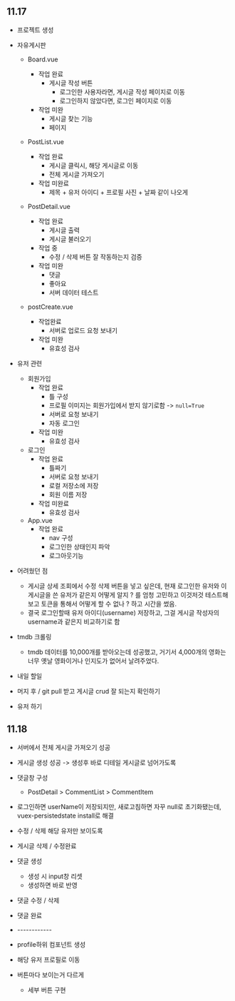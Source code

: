 ## 11.17

- 프로젝트 생성

- 자유게시판

  - Board.vue
    - 작업 완료 
      - 게시글 작성 버튼
        - 로그인한 사용자라면, 게시글 작성 페이지로 이동
        - 로그인하지 않았다면, 로그인 페이지로 이동
    - 작업 미완
      - 게시글 찾는 기능
      - 페이지
  - PostList.vue
    - 작업 완료
      - 게시글 클릭시, 해당 게시글로 이동
      - 전체 게시글 가져오기
    - 작업 미완료
      - 제목 + 유저 아이디 + 프로필 사진 + 날짜 같이 나오게

  - PostDetail.vue
    - 작업 완료
      - 게시글 출력
      - 게시글 불러오기
    - 작업 중
      - 수정 / 삭제 버튼 잘 작동하는지 검증
    - 작업 미완
      - 댓글
      - 좋아요
      - 서버 데이터 테스트
  - postCreate.vue
    - 작업완료
      - 서버로 업로드 요청 보내기
    - 작업 미완
      - 유효성 검사 



- 유저 관련
  - 회원가입
    - 작업 완료
      - 틀 구성
      - 프로필 이미지는 회원가입에서 받지 않기로함 -> `null=True` 
      - 서버로 요청 보내기 
      - 자동 로그인 
    - 작업 미완
      - 유효성 검사 
  - 로그인
    - 작업 완료
      - 틀짜기
      - 서버로 요청 보내기 
      - 로컬 저장소에 저장 
      - 회원 이름 저장 
    - 작업 미완료
      - 유효성 검사 
  - App.vue
    - 작업 완료 
      - nav 구성
      - 로그인한 상태인지 파악
      - 로그아웃기능
- 어려웠던 점 
  - 게시글 상세 조회에서 수정 삭제 버튼을 넣고 싶은데, 현재 로그인한 유저와 이 게시글을 쓴 유저가 같은지 어떻게 알지 ? 를 엄청 고민하고 이것저것 테스트해보고 토큰을 통해서 어떻게 할 수 없나 ? 하고 시간을 썼음. 
  - 결국 로그인할때 유저 아이디(username) 저장하고, 그걸 게시글 작성자의 username과 같은지 비교하기로 함

- tmdb 크롤링
  - tmdb 데이터를 10,000개를 받아오는데 성공했고, 거기서 4,000개의 영화는 너무 옛날 영화이거나 인지도가 없어서 날려주었다.



- 내일 할일
- 머지 후 / git pull 받고 게시글 crud 잘 되는지 확인하기
- 유저 하기 



## 11.18

- 서버에서 전체 게시글 가져오기 성공
- 게시글 생성 성공 -> 생성후 바로 디테일 게시글로 넘어가도록 
- 댓글창 구성
  - PostDetail > CommentList > CommentItem

- 로그인하면 userName이 저장되지만, 새로고침하면 자꾸 null로 초기화됐는데, vuex-persistedstate install로 해결 
- 수정 / 삭제 해당 유저만 보이도록 

- 게시글 삭제 / 수정완료

- 댓글 생성 
  - 생성 시 input창 리셋
  - 생성하면 바로 반영 
- 댓글 수정 / 삭제 
- 댓글 완료 
- \------------
- profile하위  컴포넌트 생성
- 해당 유저 프로필로 이동 
- 버튼마다 보이는거 다르게
  - 세부 버튼 구현  



